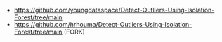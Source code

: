 - https://github.com/youngdataspace/Detect-Outliers-Using-Isolation-Forest/tree/main
- https://github.com/hrhouma/Detect-Outliers-Using-Isolation-Forest/tree/main (FORK)

